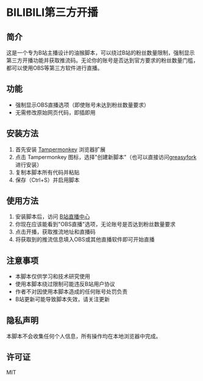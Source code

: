 # BILIBILI第三方开播

## 简介

这是一个专为B站主播设计的油猴脚本，可以绕过B站的粉丝数量限制，强制显示第三方开播功能并获取推流码。无论你的账号是否达到官方要求的粉丝数量门槛，都可以使用OBS等第三方软件进行直播。

## 功能

- 强制显示OBS直播选项（即使账号未达到粉丝数量要求）
- 无需修改原始网页代码，即插即用

## 安装方法

1. 首先安装 [Tampermonkey](https://www.tampermonkey.net/) 浏览器扩展
2. 点击 Tampermonkey 图标，选择"创建新脚本"（也可以直接访问[greasyfork](https://greasyfork.org/zh-CN/scripts/537106-bilibili%E5%BC%BA%E5%88%B6%E5%BC%80%E5%90%AF%E7%AC%AC%E4%B8%89%E6%96%B9%E5%BC%80%E6%92%AD)进行安装）
3. 复制本脚本所有代码并粘贴
4. 保存（Ctrl+S）并启用脚本

## 使用方法

1. 安装脚本后，访问 [B站直播中心](https://link.bilibili.com/p/center/index)
2. 你现在应该能看到"OBS直播"选项，无论账号是否达到粉丝数量要求
3. 点击开播，获取推流地址和直播码
4. 将获取到的推流信息填入OBS或其他直播软件即可开始直播

## 注意事项

- 本脚本仅供学习和技术研究使用
- 使用本脚本绕过限制可能违反B站用户协议
- 作者不对因使用本脚本造成的任何账号处罚负责
- B站更新可能导致脚本失效，请关注更新

## 隐私声明

本脚本不会收集任何个人信息，所有操作均在本地浏览器中完成。

## 许可证

MIT
